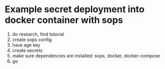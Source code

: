 # Example secret deployment into docker container with sops

1. do research, find tutorial
2. create sops config
3. have age key
4. create secrets
5. make sure dependencies are installed: sops, docker, docker-compose
6. go
